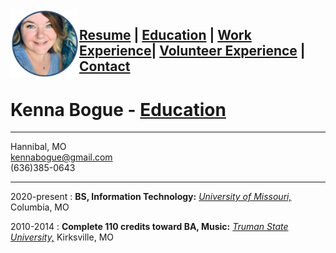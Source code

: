 <img src="Kenna.png" align="left" width="110" height="110" >

## **[Resume](README.md) | [Education](education.md) | [Work Experience](experience.md)| [Volunteer Experience](volunteer.md) | [Contact](contact.md)**

# Kenna Bogue - [Education](education.md)
---------

Hannibal, MO         
kennabogue@gmail.com         
(636)385-0643

---------

2020-present
: **BS, Information Technology:** _[University of Missouri,](https://missouri.edu/)_ Columbia, MO

2010-2014
: **Complete 110 credits toward BA, Music:** _[Truman State University,](https://www.truman.edu/)_ Kirksville, MO
